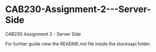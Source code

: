# CAB230-Assignment-2---Server-Side
CAB230 Assignment 2 - Server Side 

For furhter guide view the README.md file inside the stocksapi folder.
